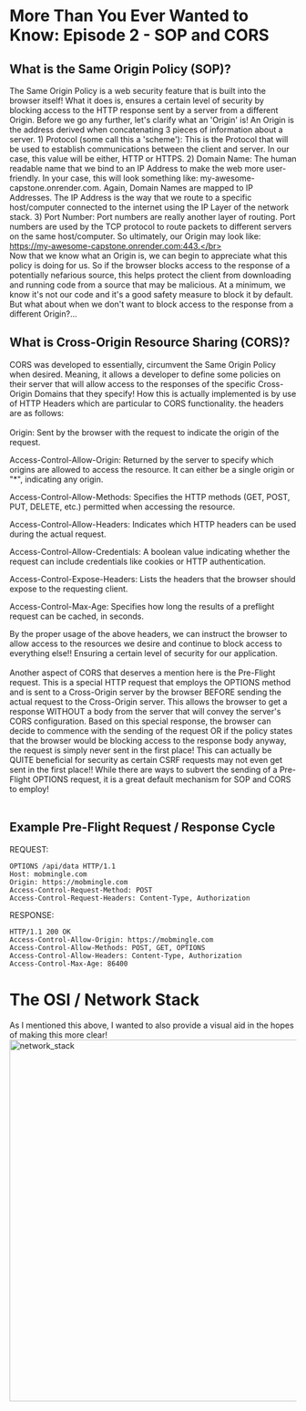 # More Than You Ever Wanted to Know: Episode 2 - SOP and CORS

## What is the Same Origin Policy (SOP)?

The Same Origin Policy is a web security feature that is built into the browser itself! What it does is, ensures a certain level of security by blocking access to the HTTP response sent by a server from a different Origin. Before we go any further, let's clarify what an 'Origin' is! An Origin is the address derived when concatenating 3 pieces of information about a server. 1) Protocol (some call this a 'scheme'): This is the Protocol that will be used to establish communications between the client and server. In our case, this value will be either, HTTP or HTTPS. 2) Domain Name: The human readable name that we bind to an IP Address to make the web more user-friendly. In your case, this will look something like: my-awesome-capstone.onrender.com. Again, Domain Names are mapped to IP Addresses. The IP Address is the way that we route to a specific host/computer connected to the internet using the IP Layer of the network stack. 3) Port Number: Port numbers are really another layer of routing. Port numbers are used by the TCP protocol to route packets to different servers on the same host/computer. So ultimately, our Origin may look like: https://my-awesome-capstone.onrender.com:443.</br>
</br>
Now that we know what an Origin is, we can begin to appreciate what this policy is doing for us. So if the browser blocks access to the response of a potentially nefarious source, this helps protect the client from downloading and running code from a source that may be malicious. At a minimum, we know it's not our code and it's a good safety measure to block it by default. But what about when we don't want to block access to the response from a different Origin?...

## What is Cross-Origin Resource Sharing (CORS)?

CORS was developed to essentially, circumvent the Same Origin Policy when desired. Meaning, it allows a developer to define some policies on their server that will allow access to the responses of the specific Cross-Origin Domains that they specify! How this is actually implemented is by use of HTTP Headers which are particular to CORS functionality. the headers are as follows:</br>
</br>
Origin: Sent by the browser with the request to indicate the origin of the request.

Access-Control-Allow-Origin: Returned by the server to specify which origins are allowed to access the resource. It can either be a single origin or "*", indicating any origin.

Access-Control-Allow-Methods: Specifies the HTTP methods (GET, POST, PUT, DELETE, etc.) permitted when accessing the resource.

Access-Control-Allow-Headers: Indicates which HTTP headers can be used during the actual request.

Access-Control-Allow-Credentials: A boolean value indicating whether the request can include credentials like cookies or HTTP authentication.

Access-Control-Expose-Headers: Lists the headers that the browser should expose to the requesting client.

Access-Control-Max-Age: Specifies how long the results of a preflight request can be cached, in seconds.

By the proper usage of the above headers, we can instruct the browser to allow access to the resources we desire and continue to block access to everything else!! Ensuring a certain level of security for our application.</br>
</br>
Another aspect of CORS that deserves a mention here is the Pre-Flight request. This is a special HTTP request that employs the OPTIONS method and is sent to a Cross-Origin server by the browser BEFORE sending the actual request to the Cross-Origin server. This allows the browser to get a response WITHOUT a body from the server that will convey the server's CORS configuration. Based on this special response, the browser can decide to commence with the sending of the request OR if the policy states that the browser would be blocking access to the response body anyway, the request is simply never sent in the first place! This can actually be QUITE beneficial for security as certain CSRF requests may not even get sent in the first place!! While there are ways to subvert the sending of a Pre-Flight OPTIONS request, it is a great default mechanism for SOP and CORS to employ!</br>
</br>
## Example Pre-Flight Request / Response Cycle

REQUEST:
```
OPTIONS /api/data HTTP/1.1
Host: mobmingle.com
Origin: https://mobmingle.com
Access-Control-Request-Method: POST
Access-Control-Request-Headers: Content-Type, Authorization
```

RESPONSE:
```
HTTP/1.1 200 OK
Access-Control-Allow-Origin: https://mobmingle.com
Access-Control-Allow-Methods: POST, GET, OPTIONS
Access-Control-Allow-Headers: Content-Type, Authorization
Access-Control-Max-Age: 86400
```

# The OSI / Network Stack
As I mentioned this above, I wanted to also provide a visual aid in the hopes of making this more clear!
<img width="634" alt="network_stack" src="https://github.com/bkieselEducational/More-Than-You-Ever-Wanted-to-Know-Episode-2-SOP-and-CORS/assets/131717897/dcf1c510-45ec-48ce-a6e0-b63a18a600ae">
